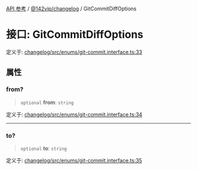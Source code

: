 [API 参考](../../../index.md) / [@142vip/changelog](../index.md) / GitCommitDiffOptions

# 接口: GitCommitDiffOptions

定义于: [changelog/src/enums/git-commit.interface.ts:33](https://github.com/142vip/core-x/blob/366c03709f86a3eb43798cad6f972465bd93322a/packages/changelog/src/enums/git-commit.interface.ts#L33)

## 属性

### from?

> `optional` **from**: `string`

定义于: [changelog/src/enums/git-commit.interface.ts:34](https://github.com/142vip/core-x/blob/366c03709f86a3eb43798cad6f972465bd93322a/packages/changelog/src/enums/git-commit.interface.ts#L34)

***

### to?

> `optional` **to**: `string`

定义于: [changelog/src/enums/git-commit.interface.ts:35](https://github.com/142vip/core-x/blob/366c03709f86a3eb43798cad6f972465bd93322a/packages/changelog/src/enums/git-commit.interface.ts#L35)
